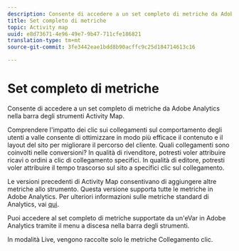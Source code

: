 ```yaml
---
description: Consente di accedere a un set completo di metriche da Adobe Analytics nella barra degli strumenti Activity Map.
title: Set completo di metriche
topic: Activity map
uuid: e8d73671-4e96-49e7-9b47-711cfe186821
translation-type: tm+mt
source-git-commit: 3fe3442eae1bdd8b90acffc9c25d184714613c16

---
```



# Set completo di metriche

Consente di accedere a un set completo di metriche da Adobe Analytics nella barra degli strumenti Activity Map.

Comprendere l&#39;impatto dei clic sui collegamenti sul comportamento degli utenti a valle consente di ottimizzare in modo più efficace il contenuto e il layout del sito per migliorare il percorso del cliente. Quali collegamenti sono coinvolti nelle conversioni? In qualità di rivenditore, potresti voler attribuire ricavi o ordini a clic di collegamento specifici. In qualità di editore, potresti voler attribuire il tempo trascorso sul sito a specifici clic sul collegamento.

Le versioni precedenti di Activity Map consentivano di aggiungere altre metriche allo strumento. Questa versione supporta tutte le metriche in Adobe Analytics. Per ulteriori informazioni sulle metriche standard di Analytics, vai [qui](https://docs.adobe.com/content/help/en/analytics/components/variables/metrics/metricslist.html).

Puoi accedere al set completo di metriche supportate da un&#39;eVar in Adobe Analytics tramite il menu a discesa nella barra degli strumenti.

In modalità Live, vengono raccolte solo le metriche Collegamento clic.
